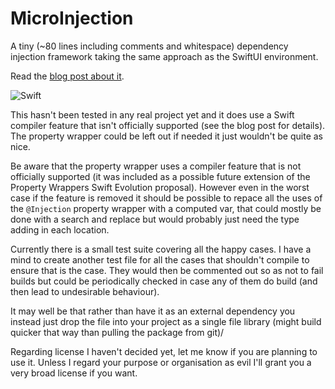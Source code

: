 # MicroInjection

A tiny (~80 lines including comments and whitespace) dependency injection framework taking the same approach as the SwiftUI environment.

Read the [blog post about it](https://blog.human-friendly.com/how-does-the-swiftui-environment-work-and-can-it-be-used-outside-swiftui-for-dependency-injection).

![Swift](https://github.com/josephlord/MicroInjection/workflows/Swift/badge.svg?branch=main)

This hasn't been tested in any real project yet and it does use a Swift compiler feature that isn't officially supported (see the blog post for details). The property wrapper could be left out if needed it just wouldn't be quite as nice.

Be aware that the property wrapper uses a compiler feature that is not officially supported (it was included as a possible future extension of the Property Wrappers Swift Evolution proposal). However even in the worst case if the feature is removed it should be possible to repace all the uses of the `@Injection` property wrapper with a computed var, that could mostly be done with a search and replace but would probably just need the type adding in each location.

Currently there is a small test suite covering all the happy cases. I have a mind to create another test file for all the cases that shouldn't compile to ensure that is the case. They would then be commented out so as not to fail builds but could be periodically checked in case any of them do build (and then lead to undesirable behaviour).

It may well be that rather than have it as an external dependency you instead just drop the file into your project as a single file library (might build quicker that way than pulling the package from git)/

Regarding license I haven't decided yet, let me know if you are planning to use it. Unless I regard your purpose or organisation as evil I'll grant you a very broad license if you want.
